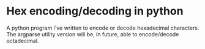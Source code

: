 # Hex encoding/decoding in python
A python program i've written to encode or decode hexadecimal characters.
The argparse utility version will be, in future, able to encode/decode octadecimal.
